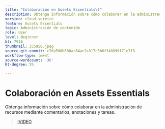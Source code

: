 ```yaml
---
title: "Colaboración en Assets Essentials\t"
description: Obtenga información sobre cómo colaborar en la administración de recursos mediante comentarios, anotaciones y tareas.
version: cloud-service
feature: Assets Essentials
topic: Administración de contenido
role: User
level: Beginner
kt: 7916
thumbnail: 335856.jpeg
source-git-commit: c7da508b500ac64ac2e817c5b6ff40899f71e7f3
workflow-type: tm+mt
source-wordcount: '36'
ht-degree: 5%

---
```



# Colaboración en Assets Essentials

Obtenga información sobre cómo colaborar en la administración de recursos mediante comentarios, anotaciones y tareas.

>[!VIDEO](https://video.tv.adobe.com/v/335856/?quality=12&learn=on)
